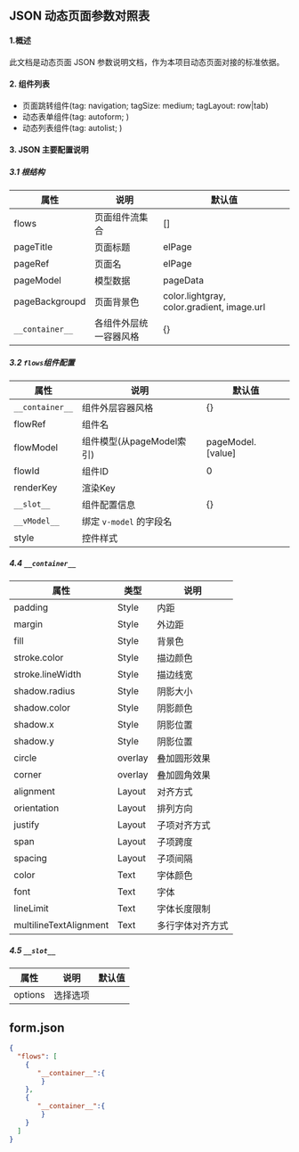 ## JSON 动态页面参数对照表

#### 1.概述

此文档是动态页面 JSON 参数说明文档，作为本项目动态页面对接的标准依据。

#### 2. 组件列表

- 页面跳转组件(tag: navigation; tagSize: medium; tagLayout: row|tab)
- 动态表单组件(tag: autoform; )
- 动态列表组件(tag: autolist; )

#### 3. JSON 主要配置说明

##### 3.1 根结构

| 属性          | 说明                                | 默认值   |
| ------------- | ----------------------------------- | -------- |
| flows         | 页面组件流集合                       | []       |
| pageTitle     | 页面标题                            | elPage   |
| pageRef       | 页面名                              | elPage   |
| pageModel     | 模型数据                            | pageData |
| pageBackgroupd| 页面背景色                          | color.lightgray, color.gradient, image.url |
| `__container__`   | 各组件外层统一容器风格            |  {}   |


##### 3.2 `flows`组件配置

| 属性            | 说明                       | 默认值 |
| --------------- | --------------------------| ------ |
| `__container__`   | 组件外层容器风格            |  {}   |
| flowRef         | 组件名                     |        |
| flowModel       | 组件模型(从pageModel索引)  | pageModel.[value] |
| flowId          | 组件ID                     | 0      |
| renderKey       | 渲染Key                   |        |
| `__slot__`        | 组件配置信息               |  {}    |
| `__vModel__`     | 绑定 `v-model` 的字段名    |        |
| style           | 控件样式                   |        |

##### 4.4 `__container__`

| 属性         | 类型      | 说明              |
| ----------- | --------- | ----------------- |
| padding      | Style    | 内距              |
| margin       | Style    | 外边距            |
| fill         | Style    | 背景色            |
| stroke.color | Style    | 描边颜色          |
| stroke.lineWidth    | Style    |     描边线宽 |
| shadow.radius| Style    | 阴影大小 |
| shadow.color | Style    | 阴影颜色 |
| shadow.x     | Style    | 阴影位置 |
| shadow.y     | Style    | 阴影位置  |
| circle       | overlay  | 叠加圆形效果 |
| corner       | overlay  | 叠加圆角效果 |
| alignment    | Layout   | 对齐方式 |
| orientation  | Layout   | 排列方向 |
| justify      | Layout   | 子项对齐方式 |
| span         | Layout   | 子项跨度 |
| spacing      | Layout   | 子项间隔 |
| color        | Text     | 字体颜色 |
| font         | Text     | 字体     |
| lineLimit    | Text     | 字体长度限制 |
| multilineTextAlignment | Text | 多行字体对齐方式 |

##### 4.5 `__slot__`

| 属性    | 说明         | 默认值 |
| ------- | ----------- | ------ |
| options | 选择选项     |        |

## form.json

```json
{
  "flows": [
    {
       "__container__":{
        }
    }, 
    {
       "__container__":{
        }
    }
  ]
}
```